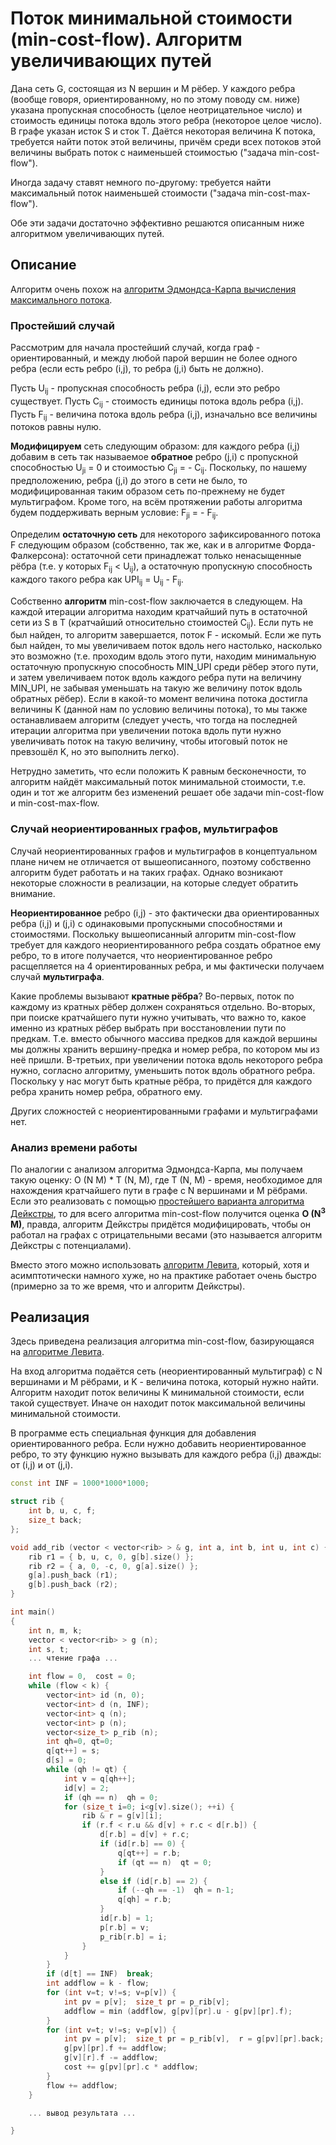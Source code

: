 # Поток минимальной стоимости (min-cost-flow). Алгоритм увеличивающих путей

Дана сеть G, состоящая из N вершин и M рёбер. У каждого ребра (вообще говоря, ориентированному, но по этому поводу см. ниже) указана пропускная способность (целое неотрицательное число) и стоимость единицы потока вдоль этого ребра (некоторое целое число). В графе указан исток S и сток T. Даётся некоторая величина K потока, требуется найти поток этой величины, причём среди всех потоков этой величины выбрать поток с наименьшей стоимостью ("задача min-cost-flow").

Иногда задачу ставят немного по-другому: требуется найти максимальный поток наименьшей стоимости ("задача min-cost-max-flow").

Обе эти задачи достаточно эффективно решаются описанным ниже алгоритмом увеличивающих путей.

## Описание

Алгоритм очень похож на [алгоритм Эдмондса-Карпа вычисления максимального потока](edmonds_karp).

### Простейший случай

Рассмотрим для начала простейший случай, когда граф - ориентированный, и между любой парой вершин не более одного ребра (если есть ребро (i,j), то ребра (j,i) быть не должно).

Пусть U<sub>ij</sub> - пропускная способность ребра (i,j), если это ребро существует. Пусть C<sub>ij</sub> - стоимость единицы потока вдоль ребра (i,j). Пусть F<sub>ij</sub> - величина потока вдоль ребра (i,j), изначально все величины потоков равны нулю.

**Модифицируем** сеть следующим образом: для каждого ребра (i,j) добавим в сеть так называемое **обратное** ребро (j,i) с пропускной способностью U<sub>ji</sub> = 0 и стоимостью C<sub>ji</sub> = - C<sub>ij</sub>. Поскольку, по нашему предположению, ребра (j,i) до этого в сети не было, то модифицированная таким образом сеть по-прежнему не будет мультиграфом. Кроме того, на всём протяжении работы алгоритма будем поддерживать верным условие: F<sub>ji</sub> = - F<sub>ij</sub>.

Определим **остаточную сеть** для некоторого зафиксированного потока F следующим образом (собственно, так же, как и в алгоритме Форда-Фалкерсона): остаточной сети принадлежат только ненасыщенные рёбра (т.е. у которых F<sub>ij</sub> < U<sub>ij</sub>), а остаточную пропускную способность каждого такого ребра как UPI<sub>ij</sub> = U<sub>ij</sub> - F<sub>ij</sub>.

Собственно **алгоритм** min-cost-flow заключается в следующем. На каждой итерации алгоритма находим кратчайший путь в остаточной сети из S в T (кратчайший относительно стоимостей C<sub>ij</sub>). Если путь не был найден, то алгоритм завершается, поток F - искомый. Если же путь был найден, то мы увеличиваем поток вдоль него настолько, насколько это возможно (т.е. проходим вдоль этого пути, находим минимальную остаточную пропускную способность MIN_UPI среди рёбер этого пути, и затем увеличиваем поток вдоль каждого ребра пути на величину MIN_UPI, не забывая уменьшать на такую же величину поток вдоль обратных рёбер). Если в какой-то момент величина потока достигла величины K (данной нам по условию величины потока), то мы также останавливаем алгоритм (следует учесть, что тогда на последней итерации алгоритма при увеличении потока вдоль пути нужно увеличивать поток на такую величину, чтобы итоговый поток не превзошёл K, но это выполнить легко).

Нетрудно заметить, что если положить K равным бесконечности, то алгоритм найдёт максимальный поток минимальной стоимости, т.е. один и тот же алгоритм без изменений решает обе задачи min-cost-flow и min-cost-max-flow.

### Случай неориентированных графов, мультиграфов

Случай неориентированных графов и мультиграфов в концептуальном плане ничем не отличается от вышеописанного, поэтому собственно алгоритм будет работать и на таких графах. Однако возникают некоторые сложности в реализации, на которые следует обратить внимание.

**Неориентированное** ребро (i,j) - это фактически два ориентированных ребра (i,j) и (j,i) с одинаковыми пропускными способностями и стоимостями. Поскольку вышеописанный алгоритм min-cost-flow требует для каждого неориентированного ребра создать обратное ему ребро, то в итоге получается, что неориентированное ребро расщепляется на 4 ориентированных ребра, и мы фактически получаем случай **мультиграфа**.

Какие проблемы вызывают **кратные рёбра**? Во-первых, поток по каждому из кратных рёбер должен сохраняться отдельно. Во-вторых, при поиске кратчайшего пути нужно учитывать, что важно то, какое именно из кратных рёбер выбрать при восстановлении пути по предкам. Т.е. вместо обычного массива предков для каждой вершины мы должны хранить вершину-предка и номер ребра, по котором мы из неё пришли. В-третьих, при увеличении потока вдоль некоторого ребра нужно, согласно алгоритму, уменьшить поток вдоль обратного ребра. Поскольку у нас могут быть кратные рёбра, то придётся для каждого ребра хранить номер ребра, обратного ему.

Других сложностей с неориентированными графами и мультиграфами нет.

### Анализ времени работы

По аналогии с анализом алгоритма Эдмондса-Карпа, мы получаем такую оценку: O (N M) * T (N, M), где T (N, M) - время, необходимое для нахождения кратчайшего пути в графе с N вершинами и M рёбрами. Если это реализовать с помощью [простейшего варианта алгоритма Дейкстры](dijkstra), то для всего алгоритма min-cost-flow получится оценка **O (N<sup>3</sup> M)**, правда, алгоритм Дейкстры придётся модифицировать, чтобы он работал на графах с отрицательными весами (это называется алгоритм Дейкстры с потенциалами).

Вместо этого можно использовать [алгоритм Левита](levit_algorithm), который, хотя и асимптотически намного хуже, но на практике работает очень быстро (примерно за то же время, что и алгоритм Дейкстры).

## Реализация

Здесь приведена реализация алгоритма min-cost-flow, базирующаяся на [алгоритме Левита](levit_algorithm).

На вход алгоритма подаётся сеть (неориентированный мультиграф) с N вершинами и M рёбрами, и K - величина потока, который нужно найти. Алгоритм находит поток величины K минимальной стоимости, если такой существует. Иначе он находит поток максимальной величины минимальной стоимости.

В программе есть специальная функция для добавления ориентированного ребра. Если нужно добавить неориентированное ребро, то эту функцию нужно вызывать для каждого ребра (i,j) дважды: от (i,j) и от (j,i).

<!--- TODO: specify code snippet id -->
``` cpp
const int INF = 1000*1000*1000;

struct rib {
    int b, u, c, f;
    size_t back;
};

void add_rib (vector < vector<rib> > & g, int a, int b, int u, int c) {
    rib r1 = { b, u, c, 0, g[b].size() };
    rib r2 = { a, 0, -c, 0, g[a].size() };
    g[a].push_back (r1);
    g[b].push_back (r2);
}

int main()
{
    int n, m, k;
    vector < vector<rib> > g (n);
    int s, t;
    ... чтение графа ...

    int flow = 0,  cost = 0;
    while (flow < k) {
        vector<int> id (n, 0);
        vector<int> d (n, INF);
        vector<int> q (n);
        vector<int> p (n);
        vector<size_t> p_rib (n);
        int qh=0, qt=0;
        q[qt++] = s;
        d[s] = 0;
        while (qh != qt) {
            int v = q[qh++];
            id[v] = 2;
            if (qh == n)  qh = 0;
            for (size_t i=0; i<g[v].size(); ++i) {
                rib & r = g[v][i];
                if (r.f < r.u && d[v] + r.c < d[r.b]) {
                    d[r.b] = d[v] + r.c;
                    if (id[r.b] == 0) {
                        q[qt++] = r.b;
                        if (qt == n)  qt = 0;
                    }
                    else if (id[r.b] == 2) {
                        if (--qh == -1)  qh = n-1;
                        q[qh] = r.b;
                    }
                    id[r.b] = 1;
                    p[r.b] = v;
                    p_rib[r.b] = i;
                }
            }
        }
        if (d[t] == INF)  break;
        int addflow = k - flow;
        for (int v=t; v!=s; v=p[v]) {
            int pv = p[v];  size_t pr = p_rib[v];
            addflow = min (addflow, g[pv][pr].u - g[pv][pr].f);
        }
        for (int v=t; v!=s; v=p[v]) {
            int pv = p[v];  size_t pr = p_rib[v],  r = g[pv][pr].back;
            g[pv][pr].f += addflow;
            g[v][r].f -= addflow;
            cost += g[pv][pr].c * addflow;
        }
        flow += addflow;
    }

    ... вывод результата ...

}
```
